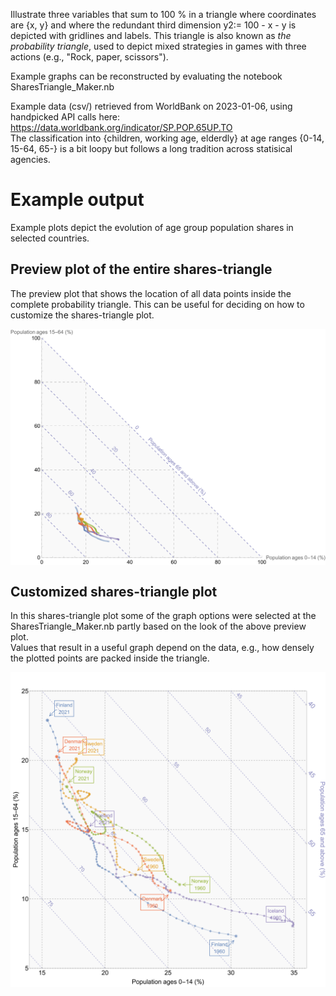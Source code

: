 Illustrate three variables that sum to 100 % in a triangle where coordinates are {x, y} and where the redundant third dimension y2:= 100 - x - y is depicted with gridlines and labels. 
This triangle is also known as *the probability triangle*, used to depict mixed strategies in games with three actions (e.g., "Rock, paper, scissors").

Example graphs can be reconstructed by evaluating the notebook SharesTriangle_Maker.nb

Example data (csv/) retrieved from WorldBank on 2023-01-06, using handpicked API calls here: 
https://data.worldbank.org/indicator/SP.POP.65UP.TO  
The classification into {children, working age, elderdly} at age ranges {0-14, 15-64, 65-} is a bit loopy but follows a long tradition across statisical agencies.

# Example output

Example plots depict the evolution of age group population shares in selected countries.  

## Preview plot of the entire shares-triangle

The preview plot that shows the location of all data points inside the complete probability triangle. This can be useful for deciding on how to customize the shares-triangle plot.

<p align="center">
<img align="center" src="https://github.com/tervio/shares-triangle/blob/main/graphs/test_full.svg?raw=true">
</p>

## Customized shares-triangle plot

In this shares-triangle plot some of the graph options were selected at the SharesTriangle_Maker.nb partly based on the look of the above preview plot.  
Values that result in a useful graph depend on the data, e.g., how densely the plotted points are packed inside the triangle. 

![Custom shares-triangle plot](https://github.com/tervio/shares-triangle/blob/main/graphs/test.svg?raw=true)
